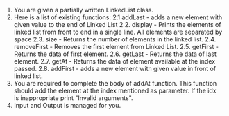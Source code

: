 1. You are given a partially written LinkedList class.
2. Here is a list of existing functions:
   2.1 addLast - adds a new element with given value to the end of Linked List
   2.2. display - Prints the elements of linked list from front to end in a single line. All 
   elements are separated by space
  2.3. size - Returns the number of elements in the linked list.
  2.4. removeFirst - Removes the first element from Linked List. 
  2.5. getFirst - Returns the data of first element. 
  2.6. getLast - Returns the data of last element. 
  2.7. getAt - Returns the data of element available at the index passed. 
  2.8. addFirst - adds a new element with given value in front of linked list.
3. You are required to complete the body of addAt function. This function should add the element at the index mentioned as parameter. If the idx is inappropriate print "Invalid arguments".
4. Input and Output is managed for you.


